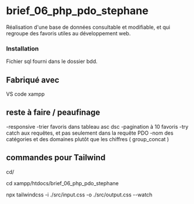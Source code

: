 # brief_06_php_pdo_stephane
Réalisation d'une base de données consultable et modifiable, et qui regroupe des favoris utiles au développement web.

### Installation

Fichier sql fourni dans le dossier bdd.

## Fabriqué avec

VS code
xampp

## reste à faire / peaufinage

-responsive
-trier favoris dans tableau asc dsc
-pagination à 10 favoris
-try catch aux requêtes, et pas seulement dans la requête PDO
-nom des catégories et des domaines plutôt que les chiffres  ( group_concat )

## commandes pour Tailwind

cd/

cd xampp/htdocs/brief_06_php_pdo_stephane

npx tailwindcss -i ./src/input.css -o ./src/output.css --watch





